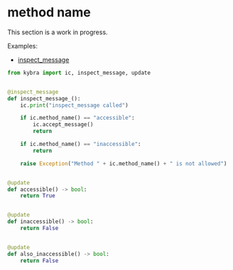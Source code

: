 # method name

This section is a work in progress.

Examples:

-   [inspect_message](https://github.com/demergent-labs/kybra/tree/main/examples/inspect_message)

```python
from kybra import ic, inspect_message, update


@inspect_message
def inspect_message_():
    ic.print("inspect_message called")

    if ic.method_name() == "accessible":
        ic.accept_message()
        return

    if ic.method_name() == "inaccessible":
        return

    raise Exception("Method " + ic.method_name() + " is not allowed")


@update
def accessible() -> bool:
    return True


@update
def inaccessible() -> bool:
    return False


@update
def also_inaccessible() -> bool:
    return False
```
